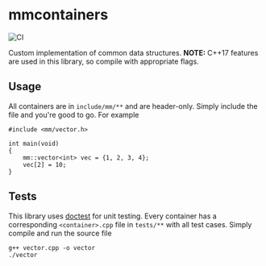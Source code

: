 # mmcontainers

![CI](https://github.com/mayant15/mmcontainers/workflows/CI/badge.svg?branch=master)

Custom implementation of common data structures. **NOTE:** C++17 features are used in this library, so compile with appropriate flags.

## Usage

All containers are in `include/mm/**` and are header-only. Simply include the file and you're good to go. For example
```
#include <mm/vector.h>

int main(void)
{
    mm::vector<int> vec = {1, 2, 3, 4};
    vec[2] = 10;
}
```

## Tests

This library uses [doctest](https://github.com/onqtam/doctest/) for unit testing. Every container has a corresponding `<container>.cpp` file in `tests/**` with all test cases. Simply compile and run the source file
```
g++ vector.cpp -o vector
./vector
```

